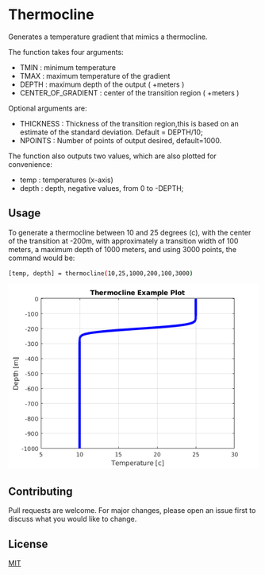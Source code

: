 # Thermocline

Generates a temperature gradient that mimics a thermocline.

The function takes four arguments:


- TMIN : minimum temperature
- TMAX : maximum temperature of the gradient
- DEPTH : maximum depth of the output ( +meters )
- CENTER_OF_GRADIENT : center of the transition region ( +meters )


Optional arguments are:  
- THICKNESS : Thickness of the transition region,this is based on an estimate of the standard deviation. Default = DEPTH/10;
- NPOINTS : Number of points of output desired, default=1000.


The function also outputs two values, which are also plotted for convenience:  
- temp : temperatures (x-axis)
- depth : depth, negative values, from 0 to -DEPTH;

## Usage
To generate a thermocline between 10 and 25 degrees (c), with
the center of the transition at -200m, with approximately a
transition width of 100 meters, a maximum depth of 1000
meters, and using 3000 points, the command would be:

```bash
[temp, depth] = thermocline(10,25,1000,200,100,3000)

```
![Plot generated by the generic input thermocline(10,25,1000,200,0.001,3000)](example_plot.png)
## Contributing

Pull requests are welcome. For major changes, please open an issue first
to discuss what you would like to change.

## License

[MIT](https://choosealicense.com/licenses/mit/)
